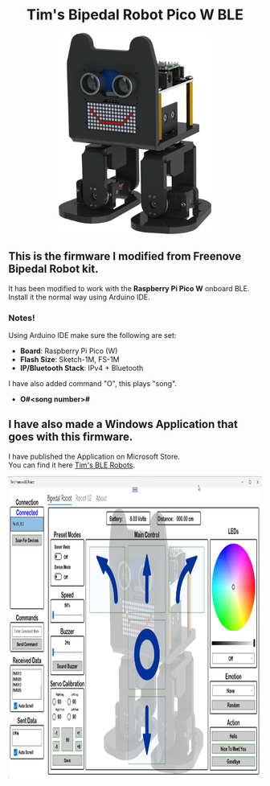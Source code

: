 <div style="text-align: center;">
    <h1>Tim's Bipedal Robot Pico W BLE</h1>
</div>
<div style="text-align: center;">
<img src="images/Bipedal_Robot.png" alt="Bipedal Robot" width="Auto" height="400">
</div>

## This is the firmware I modified from Freenove Bipedal Robot kit.  
It has been modified to work with the **Raspberry Pi Pico W** onboard BLE.  
Install it the normal way using Arduino IDE.

### Notes!
Using Arduino IDE make sure the following are set:
- **Board**: Raspberry Pi Pico (W)
- **Flash Size**: Sketch-1M, FS-1M
- **IP/Bluetooth Stack**: IPv4 + Bluetooth


I have also added command "O", this plays "song".  
- **O#\<song number\>#**
 
## I have also made a Windows Application that goes with this firmware.  
I have published the Application on Microsoft Store.  
You can find it here [Tim's BLE Robots](https://apps.microsoft.com/detail/9P4NQ460DG57?hl=en-us&gl=GB&ocid=pdpshare).
<div style="text-align: center;">
    <img src="images/Tims_BLE_Robot.png" alt="Tims BLE Robot" height="600" style="width:auto;">
</div>

